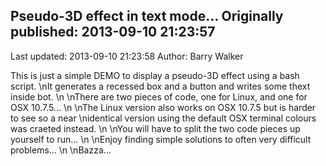 ##  Pseudo-3D effect in text mode... Originally published: 2013-09-10 21:23:57 
Last updated: 2013-09-10 21:23:58 
Author: Barry Walker 
 
This is just a simple DEMO to display a pseudo-3D effect using a bash script.\nIt generates a recessed box and a button and writes some thext inside bot.\n\nThere are two pieces of code, one for Linux, and one for OSX 10.7.5...\n\nThe Linux version also works on OSX 10.7.5 but is harder to see so a near\nidentical version using the default OSX terminal colours was craeted instead.\n\nYou will have to split the two code pieces up yourself to run...\n\nEnjoy finding simple solutions to often very difficult problems...\n\nBazza...